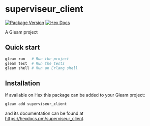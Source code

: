 # superviseur_client

[![Package Version](https://img.shields.io/hexpm/v/superviseur_client)](https://hex.pm/packages/superviseur_client)
[![Hex Docs](https://img.shields.io/badge/hex-docs-ffaff3)](https://hexdocs.pm/superviseur_client/)

A Gleam project

## Quick start

```sh
gleam run   # Run the project
gleam test  # Run the tests
gleam shell # Run an Erlang shell
```

## Installation

If available on Hex this package can be added to your Gleam project:

```sh
gleam add superviseur_client
```

and its documentation can be found at <https://hexdocs.pm/superviseur_client>.
